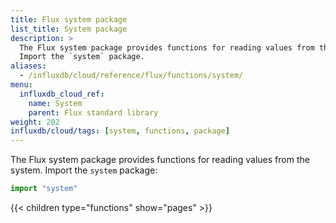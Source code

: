 ```yaml
---
title: Flux system package
list_title: System package
description: >
  The Flux system package provides functions for reading values from the system.
  Import the `system` package.
aliases:
  - /influxdb/cloud/reference/flux/functions/system/
menu:
  influxdb_cloud_ref:
    name: System
    parent: Flux standard library
weight: 202
influxdb/cloud/tags: [system, functions, package]
---
```


The Flux system package provides functions for reading values from the system.
Import the `system` package:

```js
import "system"
```

{{< children type="functions" show="pages" >}}
